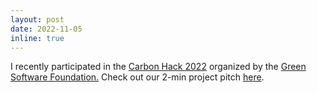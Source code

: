 ```yaml
---
layout: post
date: 2022-11-05
inline: true
---
```


I recently participated in the <a href="https://taikai.network/gsf/hackathons/carbonhack22/overview">Carbon Hack 2022</a> organized by the <a href="https://greensoftware.foundation/">Green Software Foundation.</a> Check out our 2-min project pitch <a href="https://youtu.be/f38QPhoK6lQ">here</a>.
